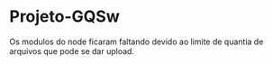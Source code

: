 # Projeto-GQSw

Os modulos do node ficaram faltando devido ao limite de quantia de arquivos que pode se dar upload.
